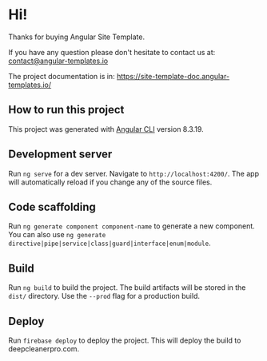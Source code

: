 # Hi!
Thanks for buying Angular Site Template.

If you have any question please don't hesitate to contact us at: contact@angular-templates.io

The project documentation is in: https://site-template-doc.angular-templates.io/

## How to run this project

This project was generated with [Angular CLI](https://github.com/angular/angular-cli) version 8.3.19.

## Development server

Run `ng serve` for a dev server. Navigate to `http://localhost:4200/`. The app will automatically reload if you change any of the source files.

## Code scaffolding

Run `ng generate component component-name` to generate a new component. You can also use `ng generate directive|pipe|service|class|guard|interface|enum|module`.

## Build

Run `ng build` to build the project. The build artifacts will be stored in the `dist/` directory. Use the `--prod` flag for a production build.

## Deploy

Run `firebase deploy` to deploy the project. This will deploy the build to deepcleanerpro.com.

